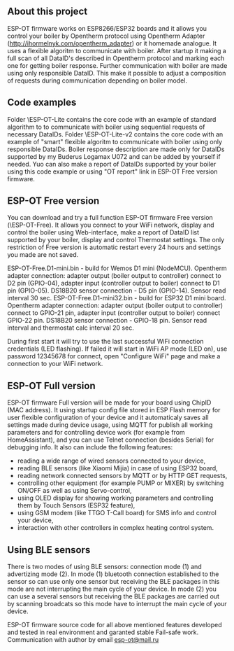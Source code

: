 ## About this project
ESP-OT firmware works on ESP8266/ESP32 boards and it allows you control your boiler by Opentherm protocol using Opentherm Adapter (http://ihormelnyk.com/opentherm_adapter) or it homemade analogue.
It uses a flexible algoritm to communicate with boiler. After startup it making a full scan of all DataID's described in Opentherm protocol and marking each one for getting boiler response. Further communication with boiler are made using only responsible DataID. This make it possible to adjust a composition of requests during communication depending on boiler model.

## Code examples
Folder \ESP-OT-Lite contains the core code with an example of standard algorithm to to communicate with boiler using sequential requests of necessary DataIDs.
Folder \ESP-OT-Lite-v2 contains the core code with an example of "smart" flexible algoritm to communicate with boiler using only responsible DataIDs. Boiler response description are made only for DataIDs supported by my Buderus Logamax U072 and can be added by yourself if needed. Yuo can also make a report of DataIDs supported by your boiler using this code example or using "OT report" link in ESP-OT Free version firmware.

## ESP-OT Free version
You can download and try a full function ESP-OT firmware Free version (\ESP-OT-Free). It allows you connect to your WiFi network, 
display and control the boiler using Web-interface, make a report of DataID list supported by your boiler, display and control Thermostat settings.
The only restriction of Free version is automatic restart every 24 hours and settings you made are not saved. 

ESP-OT-Free.D1-mini.bin - build for Wemos D1 mini (NodeMCU). Opentherm adapter connection: adapter output (boiler output to controller) connect to D2 pin (GPIO-04), adapter input (controller output to boiler) connect to D1 pin (GPIO-05). DS18B20 sensor connection - D5 pin (GPIO-14). Sensor read interval 30 sec.
ESP-OT-Free.D1-mini32.bin - build for ESP32 D1 mini board. Opentherm adapter connection: adapter output (boiler output to controller) connect to GPIO-21 pin, adapter input (controller output to boiler) connect GPIO-22 pin. DS18B20 sensor connection - GPIO-18 pin. Sensor read interval and thermostat calc interval 20 sec.

During first start it will try to use the last successful WiFi connection credentials (LED flashing).
If failed it will start in WiFi AP mode (LED on), use password 12345678 for connect, open "Configure WiFi" page and make a connection to your WiFi network.

## ESP-OT Full version
ESP-OT firmware Full version will be made for your board using ChipID (MAC address). It using startup config file stored in ESP Flash memory for user flexible configuration of your device and
it automaticaly saves all settings made during device usage, using MQTT for publish all working parameters and for controlling device work (for example from HomeAssistant), 
and you can use Telnet connection (besides Serial) for debugging info.
It also can include the following features:
- reading a wide range of wired sensors connected to your device,
- reading BLE sensors (like Xiaomi Mijia) in case of using ESP32 board,
- reading network connected sensors by MQTT or by HTTP GET requests,
- controlling other equipment (for example PUMP or MIXER) by switching ON/OFF as well as using Servo-control,
- using OLED display for showing working parameters and controlling them by Touch Sensors (ESP32 feature),
- using GSM modem (like TTGO T-Call board) for SMS info and control your device,
- interaction with other controllers in complex heating control system.

## Using BLE sensors
There is two modes of using BLE sensors: connection mode (1) and advertizing mode (2). In mode (1) bluetooth connection established to the sensor so can use only one sensor but receiving the BLE packages in this mode are not interrupting the main cycle of your device. In mode (2) you can use a several sensors but receiving the BLE packages are carried out by scanning broadcats so this mode have to interrupt the main cycle of your device.

ESP-OT firmware source code for all above mentioned features developed and tested in real environment and garanted stable Fail-safe work.
Communication with author by email esp-ot@mail.ru

